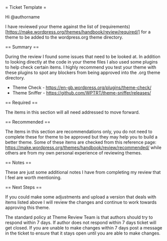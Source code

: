= Ticket Template =

Hi @authorname

I have reviewed your theme against the list of (requirements)[https://make.wordpress.org/themes/handbook/review/required/] for a theme to be added to the wordpress.org theme directory.

== Summary ==

During the review I found some issues that need to be looked at. In addition to looking directly at the code in your theme files I also used some plugins to help check certain items. I highly recommend you test your theme with these plugins to spot any blockers from being approved into the .org theme directory.

- Theme Check - https://en-gb.wordpress.org/plugins/theme-check/
- Theme Sniffer - https://github.com/WPTRT/theme-sniffer/releases/

== Required ==

The items in this section will all need addressed to move forward.

== Recommended ==

The items in this section are recommendations only, you do not need to complete these for theme to be approved but they may help you to build a better theme. Some of these items are checked from this reference page: https://make.wordpress.org/themes/handbook/review/recommended/ while others are from my own personal experience of reviewing themes.

== Notes ==

These are just some additional notes I have from completing my review that I feel are worth mentioning.

== Next Steps ==

If you could make some adjustments and upload a version that deals with items listed above I will review the changes and continue to work towards approving this theme.

The standard policy at Theme Review Team is that authors should try to respond within 7 days. If author does not respond within 7 days ticket will get closed. If you are unable to make changes within 7 days post a message in the ticket to ensure that it stays open until you are able to make changes.
